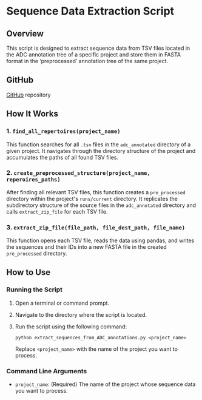 # Sequence Data Extraction Script

## Overview

This script is designed to extract sequence data from TSV files located in the ADC annotation tree of a specific project and store them in FASTA format in the ‘preprocessed’ annotation tree of the same project.

## GitHub
  [GitHub](https://github.com/yaarilab/extract_sequences_from_ADC_annotations) repository

## How It Works

### 1. `find_all_repertoires(project_name)`

This function searches for all `.tsv` files in the `adc_annotated` directory of a given project. It navigates through the directory structure of the project and accumulates the paths of all found TSV files.

### 2. `create_preprocessed_structure(project_name, reperoires_paths)`

After finding all relevant TSV files, this function creates a `pre_processed` directory within the project's `runs/current` directory. It replicates the subdirectory structure of the source files in the `adc_annotated` directory and calls `extract_zip_file` for each TSV file.

### 3. `extract_zip_file(file_path, file_dest_path, file_name)`

This function opens each TSV file, reads the data using pandas, and writes the sequences and their IDs into a new FASTA file in the created `pre_processed` directory.

## How to Use

### Running the Script

1. Open a terminal or command prompt.
2. Navigate to the directory where the script is located.
3. Run the script using the following command:

   ```
   python extract_sequences_from_ADC_annotations.py <project_name>
   ```

   Replace `<project_name>` with the name of the project you want to process.

### Command Line Arguments

- `project_name`: (Required) The name of the project whose sequence data you want to process.

